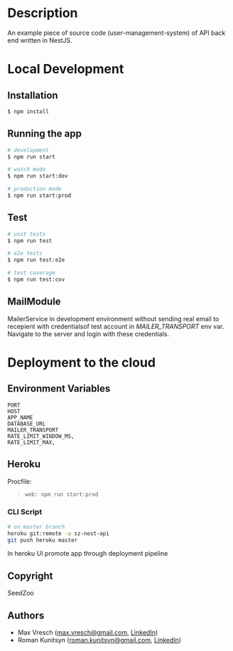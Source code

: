 # Description

An example piece of source code (user-management-system) of API back end written in NestJS.

# Local Development

## Installation

```bash
$ npm install
```

## Running the app

```bash
# development
$ npm run start

# watch mode
$ npm run start:dev

# production mode
$ npm run start:prod
```

## Test

```bash
# unit tests
$ npm run test

# e2e tests
$ npm run test:e2e

# test coverage
$ npm run test:cov
```

## MailModule

MailerService in development environment without sending real email to recepient with credentialsof test account in *MAILER_TRANSPORT* env var. 
Navigate to the server and login with these credentials.

# Deployment to the cloud

## Environment Variables

```
PORT
HOST
APP_NAME
DATABASE_URL
MAILER_TRANSPORT
RATE_LIMIT_WINDOW_MS,
RATE_LIMIT_MAX,
```

## Heroku

Procfile: 
> `web: npm run start:prod`

### CLI Script

```bash
# on master branch
heroku git:remote -a sz-nest-api
git push heroku master
```
In heroku UI promote app through deployment pipeline

## Copyright

SeedZoo

## Authors
- Max Vresch (max.vresch@gmail.com, [LinkedIn](http://www.linkedin.com/in/vresch))
- Roman Kunitsyn (roman.kunitsyn@gmail.com, [LinkedIn](http://www.linkedin.com/in/romankunitsyn))
